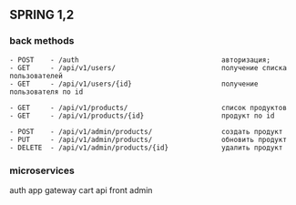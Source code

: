 ## SPRING 1,2 ##
### back methods ###
    - POST    - /auth                                   авторизация;
    - GET     - /api/v1/users/                          получение списка пользователей 
    - GET     - /api/v1/users/{id}                      получение пользователя по id

    - GET     - /api/v1/products/                       список продуктов
    - GET     - /api/v1/products/{id}                   продукт по id                   

    - POST    - /api/v1/admin/products/                 создать продукт
    - PUT     - /api/v1/admin/products/                 обновить продукт
    - DELETE  - /api/v1/admin/products/{id}             удалить продукт

### microservices ###
auth
app
gateway
cart
api
front
admin